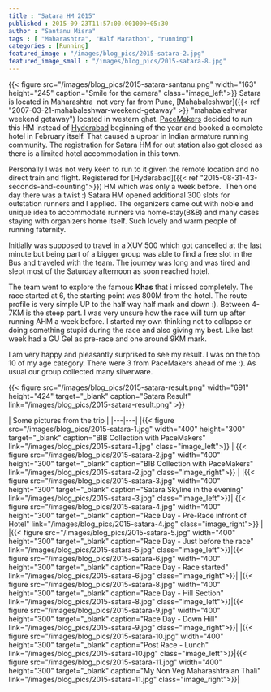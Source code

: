 ```yaml
---
title : "Satara HM 2015"
published : 2015-09-23T11:57:00.001000+05:30
author : "Santanu Misra"
tags : [ "Maharashtra", "Half Marathon", "running"]
categories : [Running]
featured_image : "/images/blog_pics/2015-satara-2.jpg"
featured_image_small : "/images/blog_pics/2015-satara-8.jpg"
---
```

{{< figure src="/images/blog_pics/2015-satara-santanu.png" width="163" height="245" caption="Smile for the camera" class="image_left">}} Satara is located in Maharashtra  not very far from Pune, [Mahabaleshwar]({{< ref "2007-03-21-mahabaleshwar-weekend-getaway" >}} "mahabaleshwar weekend getaway") located in western ghat. [PaceMakers](http://www.pace-makers.in/) decided to run this HM instead of [Hyderabad](https://www.airtelhyderabadmarathon.com/) beginning of the year and booked a complete hotel in February itself. That caused a uproar in Indian armature running community. The registration for Satara HM for out station also got closed as there is a limited hotel accommodation in this town.  

Personally I was not very keen to run to it given the remote location and no direct train and flight. Registered for [Hyderabad]({{< ref "2015-08-31-43-seconds-and-counting">}}) HM which was only a week before.  Then one day there was a twist :) Satara HM opened additional 300 slots for outstation runners and I applied. The organizers came out with noble and unique idea to accommodate runners via home-stay(B&B) and many cases staying with organizers home itself. Such lovely and warm people of running faternity.

Initially was supposed to travel in a XUV 500 which got cancelled at the last minute but being part of a bigger group was able to find a free
slot in the Bus and traveled with the team. The journey was long and was tired and slept most of the Saturday afternoon as soon reached hotel.

The team went to explore the famous **Khas** that i missed completely. The race started at 6, the starting point was 800M from the hotel. The
route profile is very simple UP to the half way half mark and down :). Between 4-7KM is the steep part. I was very unsure how the race will
turn up after running AHM a week before. I started my own thinking not to collapse or doing something stupid during the race and also giving my
best. Like last week had a GU Gel as pre-race and one around 9KM mark.

I am very happy and pleasantly surprised to see my result. I was on the top 10 of my age category. There were 3 from PaceMakers ahead of me :).
As usual our group collected many silverware.  



{{< figure src="/images/blog_pics/2015-satara-result.png" width="691" height="424" target="_blank" caption="Satara Result" link="/images/blog_pics/2015-satara-result.png" >}}

|  Some pictures from the trip    |
|---|---|
|{{< figure src="/images/blog_pics/2015-satara-1.jpg" width="400" height="300" target="_blank" caption="BIB Collection with PaceMakers" link="/images/blog_pics/2015-satara-1.jpg" class="image_left">}} | {{< figure src="/images/blog_pics/2015-satara-2.jpg" width="400" height="300" target="_blank" caption="BIB Collection with PaceMakers" link="/images/blog_pics/2015-satara-2.jpg"  class="image_right">}} |
|{{< figure src="/images/blog_pics/2015-satara-3.jpg" width="400" height="300" target="_blank" caption="Satara Skyline in the evening" link="/images/blog_pics/2015-satara-3.jpg" class="image_left">}}| {{< figure src="/images/blog_pics/2015-satara-4.jpg" width="400" height="300" target="_blank" caption="Race Day - Pre-Race infront of Hotel" link="/images/blog_pics/2015-satara-4.jpg" class="image_right">}} |
|{{< figure src="/images/blog_pics/2015-satara-5.jpg" width="400" height="300" target="_blank" caption="Race Day - Just before the race" link="/images/blog_pics/2015-satara-5.jpg" class="image_left">}}|{{< figure src="/images/blog_pics/2015-satara-6.jpg" width="400" height="300" target="_blank" caption="Race Day - Race started" link="/images/blog_pics/2015-satara-6.jpg" class="image_right">}}|
|{{< figure src="/images/blog_pics/2015-satara-8.jpg" width="400" height="300" target="_blank" caption="Race Day - Hill Section" link="/images/blog_pics/2015-satara-8.jpg" class="image_left">}}|{{< figure src="/images/blog_pics/2015-satara-9.jpg" width="400" height="300" target="_blank" caption="Race Day - Down Hill" link="/images/blog_pics/2015-satara-9.jpg" class="image_right">}}|
|{{< figure src="/images/blog_pics/2015-satara-10.jpg" width="400" height="300" target="_blank" caption="Post Race - Lunch" link="/images/blog_pics/2015-satara-10.jpg" class="image_left">}}|{{< figure src="/images/blog_pics/2015-satara-11.jpg" width="400" height="300" target="_blank" caption="My Non Veg Maharashtraian Thali" link="/images/blog_pics/2015-satara-11.jpg" class="image_right">}}|














